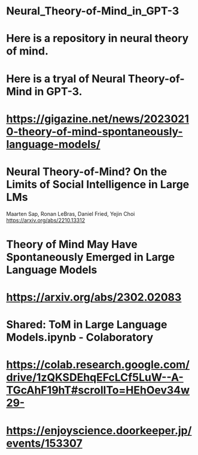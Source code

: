 # Neural_Theory-of-Mind_in_GPT-3
# Here is a repository in neural theory of mind.  
# Here is a tryal of Neural Theory-of-Mind in GPT-3.
# https://gigazine.net/news/20230210-theory-of-mind-spontaneously-language-models/
# Neural Theory-of-Mind? On the Limits of Social Intelligence in Large LMs
Maarten Sap, Ronan LeBras, Daniel Fried, Yejin Choi https://arxiv.org/abs/2210.13312

# Theory of Mind May Have Spontaneously Emerged in Large Language Models
# https://arxiv.org/abs/2302.02083
# Shared: ToM in Large Language Models.ipynb - Colaboratory
# https://colab.research.google.com/drive/1zQKSDEhqEFcLCf5LuW--A-TGcAhF19hT#scrollTo=HEhOev34w29-
# https://enjoyscience.doorkeeper.jp/events/153307
